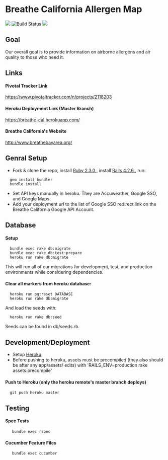 # Breathe California Allergen Map
<img src="https://api.codeclimate.com/v1/badges/836757131179145c6ddf/maintainability" /> <img src="https://travis-ci.org/MaadhavShah/breathe-cal.svg?branch=master" alt="Build Status" /> <img src="https://api.codeclimate.com/v1/badges/836757131179145c6ddf/test_coverage" />
## Goal
Our overall goal is to provide information on airborne allergens and air quality to those who need it.

## Links
#### Pivotal Tracker Link
https://www.pivotaltracker.com/n/projects/2118203

#### Heroku Deployment Link (Master Branch)
https://breathe-cal.herokuapp.com/

#### Breathe California's Website
http://www.breathebayarea.org/

## Genral Setup
* Fork & clone the repo, install <a href="https://www.ruby-lang.org/en/documentation/installation/"> Ruby 2.3.0 </a>, install <a href="http://blog.teamtreehouse.com/install-rails-5-mac"> Rails 4.2.6 </a>, run:
```
  gem install bundler
  bundle install
```
* Set API keys manually in heroku. They are Accuweather, Google SSO, and Google Maps.
* Add your deployment url to the list of Google SSO redirect link on the Breathe California Google API Account.

## Database
#### Setup
```
  bundle exec rake db:migrate
  bundle exec rake db:test:prepare
  heroku run rake db:migrate
```
  This will run all of our migrations for development, test, and production environments while considering dependencies.
#### Clear all markers from heroku database:
```
  heroku run pg:reset DATABASE
  heroku run rake db:migrate
```
And load the seeds with:
```
  heroku run rake db:seed
```
Seeds can be found in db/seeds.rb.

## Development/Deployment
* Setup <a href="https://devcenter.heroku.com/articles/getting-started-with-ruby#introduction"> Heroku </a>
* Before pushing to heroku, assets must be precompiled (they also should be after any app/assets/ edits) with 'RAILS_ENV=production rake assets:precompile'
#### Push to Heroku (only the heroku remote's master branch deploys)
```
  git push heroku master
```
## Testing
#### Spec Tests
```
   bundle exec rspec
```
#### Cucumber Feature Files
```
   bundle exec cucumber
```
